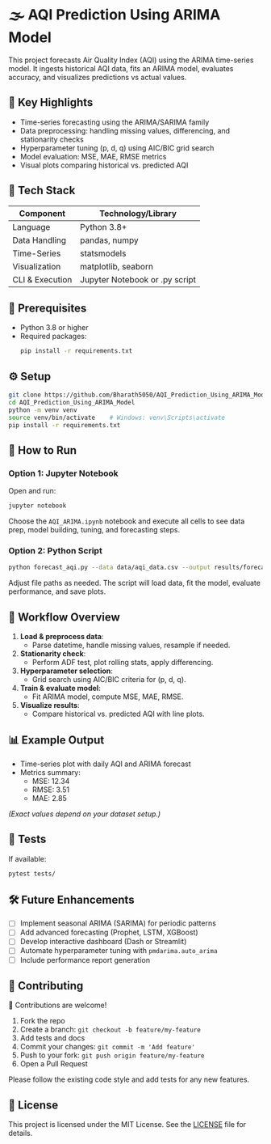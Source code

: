 # 🌫 AQI Prediction Using ARIMA Model

This project forecasts Air Quality Index (AQI) using the ARIMA time-series model. It ingests historical AQI data, fits an ARIMA model, evaluates accuracy, and visualizes predictions vs actual values.

## 🚀 Key Highlights

- Time-series forecasting using the ARIMA/SARIMA family
- Data preprocessing: handling missing values, differencing, and stationarity checks
- Hyperparameter tuning (p, d, q) using AIC/BIC grid search
- Model evaluation: MSE, MAE, RMSE metrics
- Visual plots comparing historical vs. predicted AQI

## 🧱 Tech Stack

| Component        | Technology/Library          |
|------------------|-----------------------------|
| Language         | Python 3.8+                 |
| Data Handling    | pandas, numpy               |
| Time-Series      | statsmodels                 |
| Visualization    | matplotlib, seaborn         |
| CLI & Execution  | Jupyter Notebook or .py script |

## 🔧 Prerequisites

- Python 3.8 or higher
- Required packages:
  ```bash
  pip install -r requirements.txt
  ```

## ⚙️ Setup

```bash
git clone https://github.com/Bharath5050/AQI_Prediction_Using_ARIMA_Model.git
cd AQI_Prediction_Using_ARIMA_Model
python -m venv venv
source venv/bin/activate    # Windows: venv\Scripts\activate
pip install -r requirements.txt
```

## 🚀 How to Run

### Option 1: Jupyter Notebook

Open and run:
```bash
jupyter notebook
```
Choose the `AQI_ARIMA.ipynb` notebook and execute all cells to see data prep, model building, tuning, and forecasting steps.

### Option 2: Python Script

```bash
python forecast_aqi.py --data data/aqi_data.csv --output results/forecast.png
```
Adjust file paths as needed. The script will load data, fit the model, evaluate performance, and save plots.

## 🧠 Workflow Overview

1. **Load & preprocess data**:
   - Parse datetime, handle missing values, resample if needed.
2. **Stationarity check**:
   - Perform ADF test, plot rolling stats, apply differencing.
3. **Hyperparameter selection**:
   - Grid search using AIC/BIC criteria for (p, d, q).
4. **Train & evaluate model**:
   - Fit ARIMA model, compute MSE, MAE, RMSE.
5. **Visualize results**:
   - Compare historical vs. predicted AQI with line plots.

## 📊 Example Output

- Time-series plot with daily AQI and ARIMA forecast
- Metrics summary:
  - MSE: 12.34
  - RMSE: 3.51
  - MAE: 2.85

*(Exact values depend on your dataset setup.)*

## 🧪 Tests

If available:
```bash
pytest tests/
```

## 🛠 Future Enhancements

- [ ] Implement seasonal ARIMA (SARIMA) for periodic patterns  
- [ ] Add advanced forecasting (Prophet, LSTM, XGBoost)  
- [ ] Develop interactive dashboard (Dash or Streamlit)  
- [ ] Automate hyperparameter tuning with `pmdarima.auto_arima`  
- [ ] Include performance report generation

## 🤝 Contributing

🎉 Contributions are welcome!

1. Fork the repo  
2. Create a branch: `git checkout -b feature/my-feature`  
3. Add tests and docs  
4. Commit your changes: `git commit -m 'Add feature'`  
5. Push to your fork: `git push origin feature/my-feature`  
6. Open a Pull Request

Please follow the existing code style and add tests for any new features.

## 📄 License

This project is licensed under the MIT License. See the [LICENSE](LICENSE) file for details.

